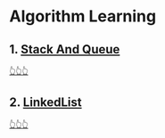 # Algorithm Learning

## 1. [Stack And Queue](https://github.com/jevishoo/algorithm_learning/tree/master/code/StackQueue/StackQueue.md)
[👆👆👆](https://github.com/jevishoo/algorithm_learning/tree/master/code/StackQueue/StackQueue.md)
## 2. [LinkedList](https://github.com/jevishoo/algorithm_learning/tree/master/code/LinkedList/LinkedList.md)
[👆👆👆](https://github.com/jevishoo/algorithm_learning/tree/master/code/LinkedList/LinkedList.md)
